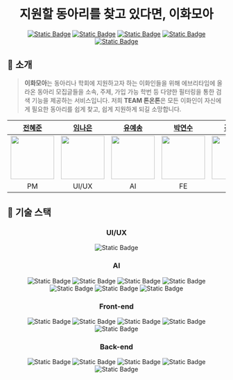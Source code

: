 <div align="center">
  
  # 지원할 동아리를 찾고 있다면, 이화모아
  <a href="https://team-tone-on-tone.notion.site/TEAM-fa4c2999a3ae4ab3acfcac4ef37e5262?pvs=74">![Static Badge](https://img.shields.io/badge/Notion-%23000000?style=for-the-badge&logo=notion&logoColor=white)</a>
  <a href="https://team-tone-on-tone.notion.site/cd783e93da7a4daf9d964a6b13a7bae8?v=8ad772c8f1c54b2cbfdd24e950f2aeef">![Static Badge](https://img.shields.io/badge/%ED%9A%8C%EC%9D%98%EB%A1%9D-%2300B295?style=for-the-badge)</a>
  <a href="https://docs.google.com/spreadsheets/d/1NQNVNIqZIxmdE8fUVJMCxag1gmKClhpjbpHTTpKZlcU/edit#gid=0">![Static Badge](https://img.shields.io/badge/%F0%9F%93%84%20API%20%EB%AA%85%EC%84%B8%EC%84%9C-%23064789?style=for-the-badge)</a>
  <a href="https://www.figma.com/file/i6DhFln34F191P3qyYYBoU/와이어프레임-작업?type=design&node-id=0-1&mode=design&t=UA5RvhmlVs60T8Nj-0">![Static Badge](https://img.shields.io/badge/Figma-%23F24E1E?style=for-the-badge&logo=figma&logoColor=white)</a>
  <a href="">![Static Badge](https://img.shields.io/badge/%EC%9D%B4%ED%99%94%EB%AA%A8%EC%95%84%20EWHAMOA-%2316A085?style=for-the-badge)</a>

</div>

## 🌱 소개
> **이화모아**는 동아리나 학회에 지원하고자 하는 이화인들을 위해 에브리타임에 올라온 동아리 모집글들을 소속, 주제, 가입 가능 학번 등 다양한 필터링을 통한 검색 기능을 제공하는 서비스입니다. 저희 **TEAM 톤온톤**은 모든 이화인이 자신에게 필요한 동아리를 쉽게 찾고, 쉽게 지원하게 되길 소망합니다.
<div align="center">
  
  |[전혜준]()|[임나은](https://github.com/eunkr82)|[유예송](https://github.com/pipiyuye)|[박연수](https://github.com/piaoyanxiu)|[김겨레](https://github.com/gyesswhat)|
  |:---:|:---:|:---:|:---:|:---:|
  |<img src="https://ifh.cc/g/7pbbTJ.jpg" width="100"/>|<img src="https://avatars.githubusercontent.com/u/122524310?v=4" width="100"/>|<img src="https://avatars.githubusercontent.com/u/128354796?v=4" width="100">|<img src="https://avatars.githubusercontent.com/u/135508811?v=4" width="100"/>|<img src="https://avatars.githubusercontent.com/u/141820077?v=4" width="100"/>|
  |PM|UI/UX|AI|FE|BE|
</div>

## 🧩 기술 스택
<div align="center">

  ### UI/UX
  ![Static Badge](https://img.shields.io/badge/Figma-%23F24E1E?style=for-the-badge&logo=figma&logoColor=white)
  <!-- ![Static Badge](https://img.shields.io/badge/HTML-%23E34F26?style=for-the-badge&logo=html5&logoColor=white)
  ![Static Badge](https://img.shields.io/badge/CSS-%231572B6?style=for-the-badge&logo=css3&logoColor=white)
  ![Static Badge](https://img.shields.io/badge/javascript-%23F7DF1E?style=for-the-badge&logo=javascript&logoColor=black)
  ![Static Badge](https://img.shields.io/badge/ANGULAR-%230F0F11?style=for-the-badge&logo=ANGULAR&logoColor=white) -->
  
  ### AI
  ![Static Badge](https://img.shields.io/badge/python-%233776AB?style=for-the-badge&logo=python&logoColor=white)
  ![Static Badge](https://img.shields.io/badge/c%2B%2B-%2300599C?style=for-the-badge&logo=cplusplus&logoColor=white)
  ![Static Badge](https://img.shields.io/badge/PyTorch-%23EE4C2C?style=for-the-badge&logo=PyTorch&logoColor=white)
  ![Static Badge](https://img.shields.io/badge/keras-%23D00000?style=for-the-badge&logo=keras&logoColor=white)
  ![Static Badge](https://img.shields.io/badge/tensorflow-%23FF6F00?style=for-the-badge&logo=tensorflow&logoColor=white)
  ![Static Badge](https://img.shields.io/badge/Pandas-%23150458?style=for-the-badge&logo=Pandas&logoColor=white)
  ![Static Badge](https://img.shields.io/badge/Matplotlib-%23000000?style=for-the-badge)
  
  ### Front-end
  ![Static Badge](https://img.shields.io/badge/HTML-%23E34F26?style=for-the-badge&logo=html5&logoColor=white)
  ![Static Badge](https://img.shields.io/badge/CSS-%231572B6?style=for-the-badge&logo=css3&logoColor=white)
  ![Static Badge](https://img.shields.io/badge/javascript-%23F7DF1E?style=for-the-badge&logo=javascript&logoColor=black)
  ![Static Badge](https://img.shields.io/badge/REACT-%2361DAFB?style=for-the-badge&logo=react&logoColor=black) 
  ![Static Badge](https://img.shields.io/badge/vercel-%23000000?style=for-the-badge&logo=Vercel&logoColor=white)

  ### Back-end
  ![Static Badge](https://img.shields.io/badge/SPRING%20BOOT-%236DB33F?style=for-the-badge&logo=springboot&logoColor=white)
  ![Static Badge](https://img.shields.io/badge/SPRING%20security-%236DB33F?style=for-the-badge&logo=springsecurity&logoColor=white)
  ![Static Badge](https://img.shields.io/badge/mysql-%234479A1?style=for-the-badge&logo=mysql&logoColor=white)
  ![Static Badge](https://img.shields.io/badge/amazon%20ec2-%23FF9900?style=for-the-badge&logo=amazonec2&logoColor=white)
  ![Static Badge](https://img.shields.io/badge/amazon%20rds-%23527FFF?style=for-the-badge&logo=amazonrds&logoColor=white)
  
</div>
<br>

<!-- ## 🎨 Color Scheme -->
